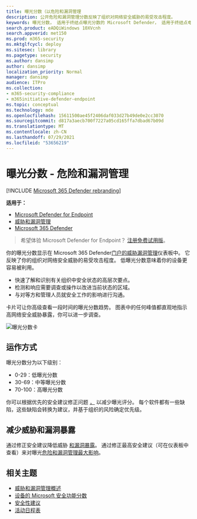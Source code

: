 ```yaml
---
title: 曝光分数（以危险和漏洞管理
description: 公开危险和漏洞管理分数反映了组织对网络安全威胁的易受攻击程度。
keywords: 曝光分数， 适用于终结点曝光分数的 Microsoft Defender， 适用于终结点电视曝光分数的 Microsoft Defender， 组织曝光分数， 电视组织曝光分数， 危险和漏洞管理， 适用于终结点的 Microsoft Defender
search.product: eADQiWindows 10XVcnh
search.appverid: met150
ms.prod: m365-security
ms.mktglfcycl: deploy
ms.sitesec: library
ms.pagetype: security
ms.author: dansimp
author: dansimp
localization_priority: Normal
manager: dansimp
audience: ITPro
ms.collection:
- m365-security-compliance
- m365initiative-defender-endpoint
ms.topic: conceptual
ms.technology: mde
ms.openlocfilehash: 15611500ae45f2406daf033d27b49de0e2cc3070
ms.sourcegitcommit: d817a3aecb700f7227a05cd165ffa7dbad67b09d
ms.translationtype: MT
ms.contentlocale: zh-CN
ms.lasthandoff: 07/29/2021
ms.locfileid: "53656219"
---
```

# <a name="exposure-score---threat-and-vulnerability-management"></a>曝光分数 - 危险和漏洞管理

[!INCLUDE [Microsoft 365 Defender rebranding](../../includes/microsoft-defender.md)]

**适用于：**

- [Microsoft Defender for Endpoint](https://go.microsoft.com/fwlink/?linkid=2154037)
- [威胁和漏洞管理](next-gen-threat-and-vuln-mgt.md)
- [Microsoft 365 Defender](https://go.microsoft.com/fwlink/?linkid=2118804)

> 希望体验 Microsoft Defender for Endpoint？ [注册免费试用版](https://signup.microsoft.com/create-account/signup?products=7f379fee-c4f9-4278-b0a1-e4c8c2fcdf7e&ru=https://aka.ms/MDEp2OpenTrial?ocid=docs-wdatp-portaloverview-abovefoldlink)。

你的曝光分数显示在 Microsoft 365 Defender[门户的威胁漏洞管理](tvm-dashboard-insights.md)仪表板中。 它反映了你的组织对网络安全威胁的易受攻击程度。 低曝光分数意味着你的设备更容易被利用。

- 快速了解和识别有关组织中安全状态的高层次要点。
- 检测和响应需要调查或操作以改进当前状态的区域。
- 与对等方和管理人员就安全工作的影响进行沟通。

卡片可让你高级查看一段时间的曝光分数趋势。 图表中的任何峰值都直观地指示高网络安全威胁暴露，你可以进一步调查。

![曝光分数卡](images/tvm_exp_score.png)

## <a name="how-it-works"></a>运作方式

曝光分数分为以下级别：

- 0-29：低曝光分数
- 30-69：中等曝光分数
- 70-100：高曝光分数

你可以根据优先的安全建议修正问题 [，](tvm-security-recommendation.md) 以减少曝光评分。 每个软件都有一些缺陷，这些缺陷会转换为建议，并基于组织的风险确定优先级。

## <a name="reduce-your-threat-and-vulnerability-exposure"></a>减少威胁和漏洞暴露

通过修正安全建议降低威胁 [和漏洞暴露](tvm-security-recommendation.md)。 通过修正最高安全建议（可在仪表板中查看）来对曝光[危险和漏洞管理最大影响](tvm-dashboard-insights.md)。

## <a name="related-topics"></a>相关主题

- [威胁和漏洞管理概述](next-gen-threat-and-vuln-mgt.md)
- [设备的 Microsoft 安全功能分数](tvm-microsoft-secure-score-devices.md)
- [安全性建议](tvm-security-recommendation.md)
- [活动日程表](threat-and-vuln-mgt-event-timeline.md)
